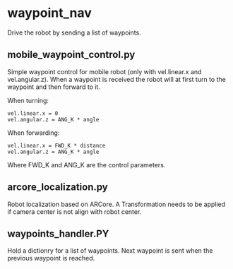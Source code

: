 # waypoint_nav

Drive the robot by sending a list of waypoints.

## mobile_waypoint_control.py
Simple waypoint control for mobile robot (only with vel.linear.x and vel.angular.z). When a waypoint is received the robot will at first turn to the waypoint and then forward to it.

When turning:
```python3
vel.linear.x = 0
vel.angular.z = ANG_K * angle
```

When forwarding:
```python3
vel.linear.x = FWD_K * distance
vel.angular.z = ANG_K * angle
```

Where FWD_K and ANG_K are the control parameters.

## arcore_localization.py
Robot localization based on ARCore. A Transformation needs to be applied if camera center is not align with robot center.

## waypoints_handler.PY
Hold a dictionry for a list of waypoints. Next waypoint is sent when the previous waypoint is reached.
